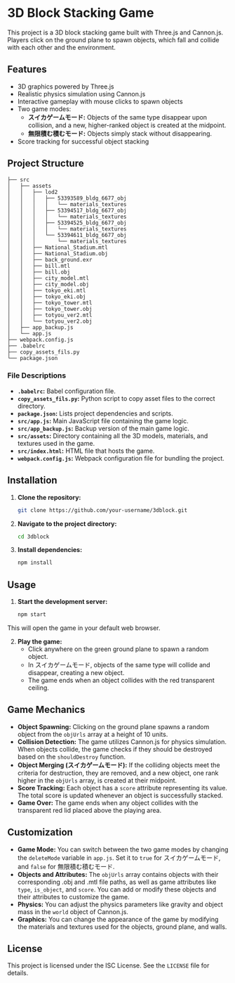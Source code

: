 # 3D Block Stacking Game

This project is a 3D block stacking game built with Three.js and Cannon.js.  Players click on the ground plane to spawn objects, which fall and collide with each other and the environment.  

## Features

- 3D graphics powered by Three.js
- Realistic physics simulation using Cannon.js
- Interactive gameplay with mouse clicks to spawn objects
- Two game modes: 
    - **スイカゲームモード:** Objects of the same type disappear upon collision, and a new, higher-ranked object is created at the midpoint.
    - **無限積む積むモード:**  Objects simply stack without disappearing. 
- Score tracking for successful object stacking

## Project Structure

```
├── src
│   ├── assets
│   │   ├── lod2
│   │   │   ├── 53393589_bldg_6677_obj
│   │   │   │   └── materials_textures
│   │   │   ├── 53394517_bldg_6677_obj
│   │   │   │   └── materials_textures
│   │   │   ├── 53394525_bldg_6677_obj
│   │   │   │   └── materials_textures
│   │   │   └── 53394611_bldg_6677_obj
│   │   │       └── materials_textures
│   │   ├── National_Stadium.mtl
│   │   ├── National_Stadium.obj
│   │   ├── back_ground.exr
│   │   ├── bill.mtl
│   │   ├── bill.obj
│   │   ├── city_model.mtl
│   │   ├── city_model.obj
│   │   ├── tokyo_eki.mtl
│   │   ├── tokyo_eki.obj
│   │   ├── tokyo_tower.mtl
│   │   ├── tokyo_tower.obj
│   │   ├── totyou_ver2.mtl
│   │   └── totyou_ver2.obj
│   ├── app_backup.js
│   └── app.js
├── webpack.config.js
├── .babelrc
├── copy_assets_fils.py
└── package.json

```

### File Descriptions

- **`.babelrc`:** Babel configuration file.
- **`copy_assets_fils.py`:** Python script to copy asset files to the correct directory.
- **`package.json`:** Lists project dependencies and scripts.
- **`src/app.js`:** Main JavaScript file containing the game logic.
- **`src/app_backup.js`:**  Backup version of the main game logic.
- **`src/assets`:** Directory containing all the 3D models, materials, and textures used in the game.
- **`src/index.html`:** HTML file that hosts the game.
- **`webpack.config.js`:** Webpack configuration file for bundling the project.

## Installation

1. **Clone the repository:**
   ```bash
   git clone https://github.com/your-username/3dblock.git
   ```
2. **Navigate to the project directory:**
   ```bash
   cd 3dblock
   ```
3. **Install dependencies:**
   ```bash
   npm install
   ```

## Usage

1. **Start the development server:**
   ```bash
   npm start
   ```
This will open the game in your default web browser.

2. **Play the game:**
   -  Click anywhere on the green ground plane to spawn a random object.
   - In スイカゲームモード,  objects of the same type will collide and disappear, creating a new object. 
   - The game ends when an object collides with the red transparent ceiling.

## Game Mechanics

- **Object Spawning:** Clicking on the ground plane spawns a random object from the `objUrls` array at a height of 10 units.
- **Collision Detection:** The game utilizes Cannon.js for physics simulation. When objects collide, the game checks if they should be destroyed based on the `shouldDestroy` function.
- **Object Merging (スイカゲームモード):** If the colliding objects meet the criteria for destruction, they are removed, and a new object, one rank higher in the `objUrls` array, is created at their midpoint. 
- **Score Tracking:** Each object has a `score` attribute representing its value. The total score is updated whenever an object is successfully stacked.
- **Game Over:** The game ends when any object collides with the transparent red lid placed above the playing area.

## Customization

- **Game Mode:** You can switch between the two game modes by changing the `deleteMode` variable in `app.js`. Set it to `true` for スイカゲームモード, and `false` for 無限積む積むモード.
- **Objects and Attributes:** The `objUrls` array contains objects with their corresponding .obj and .mtl file paths, as well as game attributes like `type`, `is_object`, and `score`. You can add or modify these objects and their attributes to customize the game.
- **Physics:** You can adjust the physics parameters like gravity and object mass in the `world` object of Cannon.js.
- **Graphics:** You can change the appearance of the game by modifying the materials and textures used for the objects, ground plane, and walls.

## License

This project is licensed under the ISC License. See the `LICENSE` file for details. 
